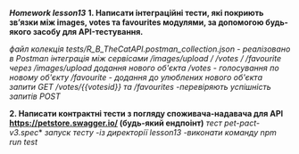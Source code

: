 ***Homework lesson13***
**1. Написати інтеграційні тести, які покриють зв’язки між images, votes та favourites модулями, за допомогою будь-якого засобу для API-тестування.**

*файл колекція  tests/R_B_TheCatAPI.postman_collection.json - реалізовано в Postman*
*інтеграція між сервісами /images/upload / /votes / /favourite*
*через /images/upload додання нового об'єкта*
*/votes - голосування по новому об'єкту*
*/favourite - додання до улюблених нового об'єкта*
*запити GET /votes/{{votesid}}  та /favourites -перевіряють успішність запитів POST*

**2. Написати контрактні тести з погляду споживача-надавача для API https://petstore.swagger.io/ (будь-який ендпоінт)**
*тест  pet-pact-v3.spec**
*запуск тесту -із директорії lesson13 -виконати команду  npm run test*